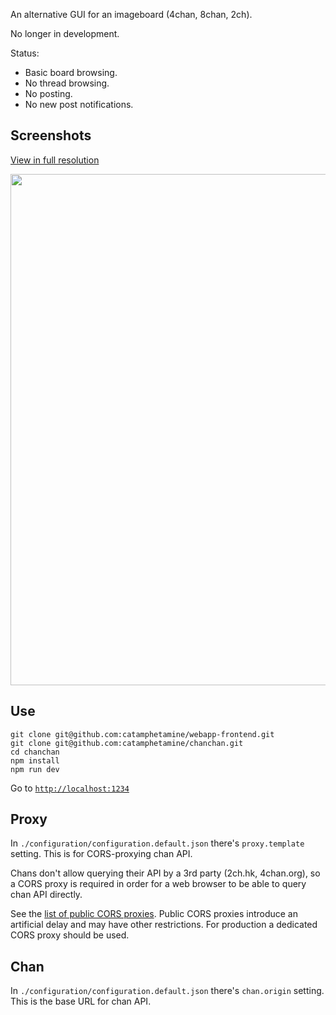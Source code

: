 An alternative GUI for an imageboard (4chan, 8chan, 2ch).

No longer in development.

Status:

  * Basic board browsing.
  * No thread browsing.
  * No posting.
  * No new post notifications.

## Screenshots

[View in full resolution](https://raw.githubusercontent.com/catamphetamine/chanchan/master/docs/images/screenshot-3605x2880.png)

<img src="https://raw.githubusercontent.com/catamphetamine/chanchan/master/docs/images/screenshot-1024x818.png" width="1024" height="818"/>

## Use

```
git clone git@github.com:catamphetamine/webapp-frontend.git
git clone git@github.com:catamphetamine/chanchan.git
cd chanchan
npm install
npm run dev
```

Go to [`http://localhost:1234`](http://localhost:1234)

## Proxy

In `./configuration/configuration.default.json` there's `proxy.template` setting. This is for CORS-proxying chan API.

Chans don't allow querying their API by a 3rd party (2ch.hk, 4chan.org), so a CORS proxy is required in order for a web browser to be able to query chan API directly.

See the [list of public CORS proxies](https://gist.github.com/jimmywarting/ac1be6ea0297c16c477e17f8fbe51347). Public CORS proxies introduce an artificial delay and may have other restrictions. For production a dedicated CORS proxy should be used.

## Chan

In `./configuration/configuration.default.json` there's `chan.origin` setting. This is the base URL for chan API.